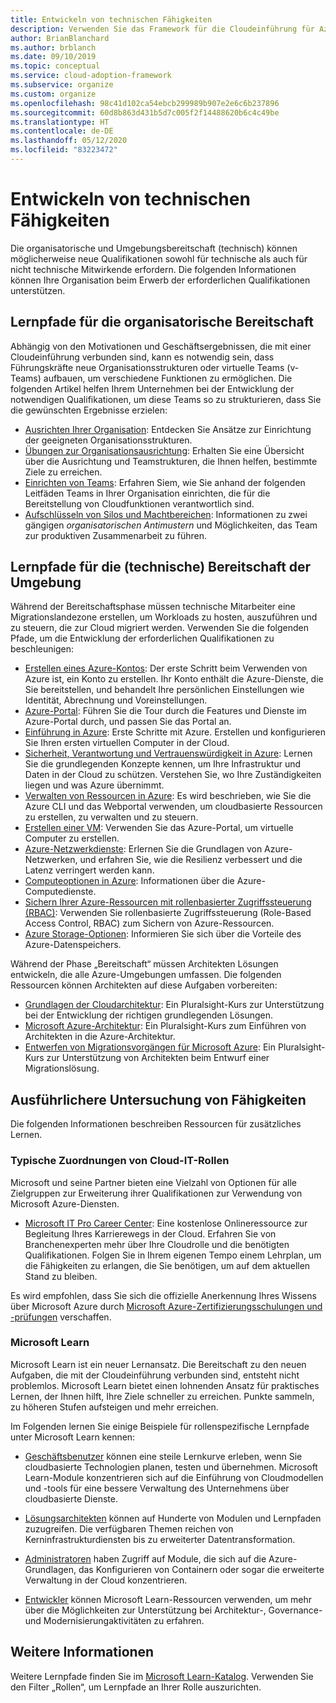 ```yaml
---
title: Entwickeln von technischen Fähigkeiten
description: Verwenden Sie das Framework für die Cloudeinführung für Azure, um zu erfahren, wie Sie Ihre Organisation bei der Entwicklung der benötigten Qualifikationen zum Strukturieren von Teams unterstützen, damit die gewünschten Ergebnisse erzielt werden.
author: BrianBlanchard
ms.author: brblanch
ms.date: 09/10/2019
ms.topic: conceptual
ms.service: cloud-adoption-framework
ms.subservice: organize
ms.custom: organize
ms.openlocfilehash: 98c41d102ca54ebcb299989b907e2e6c6b237896
ms.sourcegitcommit: 60d8b863d431b5d7c005f2f14488620b6c4c49be
ms.translationtype: HT
ms.contentlocale: de-DE
ms.lasthandoff: 05/12/2020
ms.locfileid: "83223472"
---
```

# <a name="building-technical-skills"></a>Entwickeln von technischen Fähigkeiten

Die organisatorische und Umgebungsbereitschaft (technisch) können möglicherweise neue Qualifikationen sowohl für technische als auch für nicht technische Mitwirkende erfordern. Die folgenden Informationen können Ihre Organisation beim Erwerb der erforderlichen Qualifikationen unterstützen.

## <a name="organizational-readiness-learning-paths"></a>Lernpfade für die organisatorische Bereitschaft

Abhängig von den Motivationen und Geschäftsergebnissen, die mit einer Cloudeinführung verbunden sind, kann es notwendig sein, dass Führungskräfte neue Organisationsstrukturen oder virtuelle Teams (v-Teams) aufbauen, um verschiedene Funktionen zu ermöglichen. Die folgenden Artikel helfen Ihrem Unternehmen bei der Entwicklung der notwendigen Qualifikationen, um diese Teams so zu strukturieren, dass Sie die gewünschten Ergebnisse erzielen:

- [Ausrichten Ihrer Organisation](../get-started/org-alignment.md): Entdecken Sie Ansätze zur Einrichtung der geeigneten Organisationsstrukturen.
- [Übungen zur Organisationsausrichtung](./index.md): Erhalten Sie eine Übersicht über die Ausrichtung und Teamstrukturen, die Ihnen helfen, bestimmte Ziele zu erreichen.
- [Einrichten von Teams](../get-started/help.md#establish-teams): Erfahren Siem, wie Sie anhand der folgenden Leitfäden Teams in Ihrer Organisation einrichten, die für die Bereitstellung von Cloudfunktionen verantwortlich sind.
- [Aufschlüsseln von Silos und Machtbereichen](./fiefdoms-silos.md): Informationen zu zwei gängigen *organisatorischen Antimustern* und Möglichkeiten, das Team zur produktiven Zusammenarbeit zu führen.

## <a name="environmental-technical-readiness-learning-paths"></a>Lernpfade für die (technische) Bereitschaft der Umgebung

Während der Bereitschaftsphase müssen technische Mitarbeiter eine Migrationslandezone erstellen, um Workloads zu hosten, auszuführen und zu steuern, die zur Cloud migriert werden. Verwenden Sie die folgenden Pfade, um die Entwicklung der erforderlichen Qualifikationen zu beschleunigen:

- [Erstellen eines Azure-Kontos](https://docs.microsoft.com/learn/modules/create-an-azure-account): Der erste Schritt beim Verwenden von Azure ist, ein Konto zu erstellen. Ihr Konto enthält die Azure-Dienste, die Sie bereitstellen, und behandelt Ihre persönlichen Einstellungen wie Identität, Abrechnung und Voreinstellungen.
- [Azure-Portal](https://docs.microsoft.com/learn/modules/tour-azure-portal): Führen Sie die Tour durch die Features und Dienste im Azure-Portal durch, und passen Sie das Portal an.
- [Einführung in Azure](https://docs.microsoft.com/learn/modules/welcome-to-azure): Erste Schritte mit Azure. Erstellen und konfigurieren Sie Ihren ersten virtuellen Computer in der Cloud.
- [Sicherheit, Verantwortung und Vertrauenswürdigkeit in Azure](https://docs.microsoft.com/learn/modules/intro-to-security-in-azure): Lernen Sie die grundlegenden Konzepte kennen, um Ihre Infrastruktur und Daten in der Cloud zu schützen. Verstehen Sie, wo Ihre Zuständigkeiten liegen und was Azure übernimmt.
- [Verwalten von Ressourcen in Azure](https://docs.microsoft.com/learn/paths/manage-resources-in-azure): Es wird beschrieben, wie Sie die Azure CLI und das Webportal verwenden, um cloudbasierte Ressourcen zu erstellen, zu verwalten und zu steuern.
- [Erstellen einer VM](https://docs.microsoft.com/learn/modules/create-windows-virtual-machine-in-azure): Verwenden Sie das Azure-Portal, um virtuelle Computer zu erstellen.
- [Azure-Netzwerkdienste](https://docs.microsoft.com/learn/modules/intro-to-azure-networking): Erlernen Sie die Grundlagen von Azure-Netzwerken, und erfahren Sie, wie die Resilienz verbessert und die Latenz verringert werden kann.
- [Computeoptionen in Azure](https://docs.microsoft.com/learn/modules/intro-to-azure-compute): Informationen über die Azure-Computedienste.
- [Sichern Ihrer Azure-Ressourcen mit rollenbasierter Zugriffssteuerung (RBAC)](https://docs.microsoft.com/learn/modules/secure-azure-resources-with-rbac): Verwenden Sie rollenbasierte Zugriffssteuerung (Role-Based Access Control, RBAC) zum Sichern von Azure-Ressourcen.
- [Azure Storage-Optionen](https://docs.microsoft.com/learn/modules/intro-to-data-in-azure): Informieren Sie sich über die Vorteile des Azure-Datenspeichers.

Während der Phase „Bereitschaft“ müssen Architekten Lösungen entwickeln, die alle Azure-Umgebungen umfassen. Die folgenden Ressourcen können Architekten auf diese Aufgaben vorbereiten:

- [Grundlagen der Cloudarchitektur](https://www.pluralsight.com/courses/cloud-architecture-foundations): Ein Pluralsight-Kurs zur Unterstützung bei der Entwicklung der richtigen grundlegenden Lösungen.
- [Microsoft Azure-Architektur](https://www.pluralsight.com/courses/cloud-architecture-foundations): Ein Pluralsight-Kurs zum Einführen von Architekten in die Azure-Architektur.
- [Entwerfen von Migrationsvorgängen für Microsoft Azure](https://www.pluralsight.com/courses/cloud-architecture-foundations): Ein Pluralsight-Kurs zur Unterstützung von Architekten beim Entwurf einer Migrationslösung.

## <a name="deeper-skills-exploration"></a>Ausführlichere Untersuchung von Fähigkeiten

Die folgenden Informationen beschreiben Ressourcen für zusätzliches Lernen.

### <a name="typical-mappings-of-cloud-it-roles"></a>Typische Zuordnungen von Cloud-IT-Rollen

Microsoft und seine Partner bieten eine Vielzahl von Optionen für alle Zielgruppen zur Erweiterung ihrer Qualifikationen zur Verwendung von Microsoft Azure-Diensten.

- [Microsoft IT Pro Career Center](https://www.microsoft.com/itpro): Eine kostenlose Onlineressource zur Begleitung Ihres Karrierewegs in der Cloud. Erfahren Sie von Branchenexperten mehr über Ihre Cloudrolle und die benötigten Qualifikationen. Folgen Sie in Ihrem eigenen Tempo einem Lehrplan, um die Fähigkeiten zu erlangen, die Sie benötigen, um auf dem aktuellen Stand zu bleiben.

Es wird empfohlen, dass Sie sich die offizielle Anerkennung Ihres Wissens über Microsoft Azure durch [Microsoft Azure-Zertifizierungsschulungen und -prüfungen](https://www.microsoft.com/learning/certification-overview.aspx) verschaffen.

### <a name="microsoft-learn"></a>Microsoft Learn

Microsoft Learn ist ein neuer Lernansatz. Die Bereitschaft zu den neuen Aufgaben, die mit der Cloudeinführung verbunden sind, entsteht nicht problemlos. Microsoft Learn bietet einen lohnenden Ansatz für praktisches Lernen, der Ihnen hilft, Ihre Ziele schneller zu erreichen. Punkte sammeln, zu höheren Stufen aufsteigen und mehr erreichen.

Im Folgenden lernen Sie einige Beispiele für rollenspezifische Lernpfade unter Microsoft Learn kennen:

- [Geschäftsbenutzer](https://docs.microsoft.com/learn/browse/?roles=business-user) können eine steile Lernkurve erleben, wenn Sie cloudbasierte Technologien planen, testen und übernehmen. Microsoft Learn-Module konzentrieren sich auf die Einführung von Cloudmodellen und -tools für eine bessere Verwaltung des Unternehmens über cloudbasierte Dienste.

- [Lösungsarchitekten](https://docs.microsoft.com/learn/browse/?roles=solution-architect) können auf Hunderte von Modulen und Lernpfaden zuzugreifen. Die verfügbaren Themen reichen von Kerninfrastrukturdiensten bis zu erweiterter Datentransformation.

- [Administratoren](https://docs.microsoft.com/learn/browse/?roles=administrator) haben Zugriff auf Module, die sich auf die Azure-Grundlagen, das Konfigurieren von Containern oder sogar die erweiterte Verwaltung in der Cloud konzentrieren.

- [Entwickler](https://docs.microsoft.com/learn/browse/?roles=developer&term=infrastructure) können Microsoft Learn-Ressourcen verwenden, um mehr über die Möglichkeiten zur Unterstützung bei Architektur-, Governance- und Modernisierungaktivitäten zu erfahren.

## <a name="learn-more"></a>Weitere Informationen

Weitere Lernpfade finden Sie im [Microsoft Learn-Katalog](https://docs.microsoft.com/learn/browse). Verwenden Sie den Filter „Rollen“, um Lernpfade an Ihrer Rolle auszurichten.
